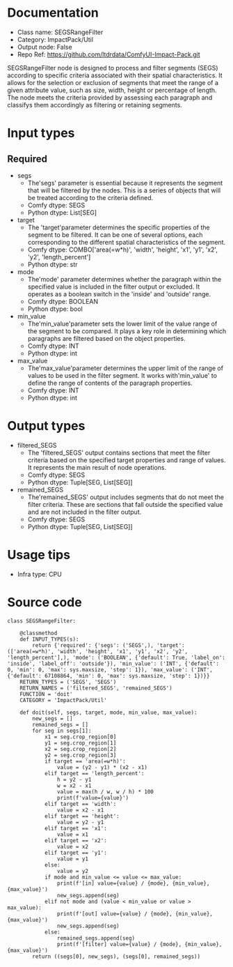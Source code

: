 # Documentation
- Class name: SEGSRangeFilter
- Category: ImpactPack/Util
- Output node: False
- Repo Ref: https://github.com/ltdrdata/ComfyUI-Impact-Pack.git

SEGSRangeFilter node is designed to process and filter segments (SEGS) according to specific criteria associated with their spatial characteristics. It allows for the selection or exclusion of segments that meet the range of a given attribute value, such as size, width, height or percentage of length. The node meets the criteria provided by assessing each paragraph and classifys them accordingly as filtering or retaining segments.

# Input types
## Required
- segs
    - The'segs' parameter is essential because it represents the segment that will be filtered by the nodes. This is a series of objects that will be treated according to the criteria defined.
    - Comfy dtype: SEGS
    - Python dtype: List[SEG]
- target
    - The 'target'parameter determines the specific properties of the segment to be filtered. It can be one of several options, each corresponding to the different spatial characteristics of the segment.
    - Comfy dtype: COMBO['area(=w*h)', 'width', 'height', 'x1', 'y1', 'x2', 'y2', 'length_percent']
    - Python dtype: str
- mode
    - The'mode' parameter determines whether the paragraph within the specified value is included in the filter output or excluded. It operates as a boolean switch in the 'inside' and 'outside' range.
    - Comfy dtype: BOOLEAN
    - Python dtype: bool
- min_value
    - The'min_value'parameter sets the lower limit of the value range of the segment to be compared. It plays a key role in determining which paragraphs are filtered based on the object properties.
    - Comfy dtype: INT
    - Python dtype: int
- max_value
    - The'max_value'parameter determines the upper limit of the range of values to be used in the filter segment. It works with'min_value' to define the range of contents of the paragraph properties.
    - Comfy dtype: INT
    - Python dtype: int

# Output types
- filtered_SEGS
    - The 'filtered_SEGS' output contains sections that meet the filter criteria based on the specified target properties and range of values. It represents the main result of node operations.
    - Comfy dtype: SEGS
    - Python dtype: Tuple[SEG, List[SEG]]
- remained_SEGS
    - The'remained_SEGS' output includes segments that do not meet the filter criteria. These are sections that fall outside the specified value and are not included in the filter output.
    - Comfy dtype: SEGS
    - Python dtype: Tuple[SEG, List[SEG]]

# Usage tips
- Infra type: CPU

# Source code
```
class SEGSRangeFilter:

    @classmethod
    def INPUT_TYPES(s):
        return {'required': {'segs': ('SEGS',), 'target': (['area(=w*h)', 'width', 'height', 'x1', 'y1', 'x2', 'y2', 'length_percent'],), 'mode': ('BOOLEAN', {'default': True, 'label_on': 'inside', 'label_off': 'outside'}), 'min_value': ('INT', {'default': 0, 'min': 0, 'max': sys.maxsize, 'step': 1}), 'max_value': ('INT', {'default': 67108864, 'min': 0, 'max': sys.maxsize, 'step': 1})}}
    RETURN_TYPES = ('SEGS', 'SEGS')
    RETURN_NAMES = ('filtered_SEGS', 'remained_SEGS')
    FUNCTION = 'doit'
    CATEGORY = 'ImpactPack/Util'

    def doit(self, segs, target, mode, min_value, max_value):
        new_segs = []
        remained_segs = []
        for seg in segs[1]:
            x1 = seg.crop_region[0]
            y1 = seg.crop_region[1]
            x2 = seg.crop_region[2]
            y2 = seg.crop_region[3]
            if target == 'area(=w*h)':
                value = (y2 - y1) * (x2 - x1)
            elif target == 'length_percent':
                h = y2 - y1
                w = x2 - x1
                value = max(h / w, w / h) * 100
                print(f'value={value}')
            elif target == 'width':
                value = x2 - x1
            elif target == 'height':
                value = y2 - y1
            elif target == 'x1':
                value = x1
            elif target == 'x2':
                value = x2
            elif target == 'y1':
                value = y1
            else:
                value = y2
            if mode and min_value <= value <= max_value:
                print(f'[in] value={value} / {mode}, {min_value}, {max_value}')
                new_segs.append(seg)
            elif not mode and (value < min_value or value > max_value):
                print(f'[out] value={value} / {mode}, {min_value}, {max_value}')
                new_segs.append(seg)
            else:
                remained_segs.append(seg)
                print(f'[filter] value={value} / {mode}, {min_value}, {max_value}')
        return ((segs[0], new_segs), (segs[0], remained_segs))
```